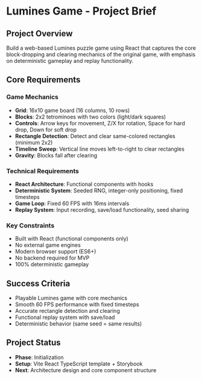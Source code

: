 # Lumines Game - Project Brief

## Project Overview

Build a web-based Lumines puzzle game using React that captures the core block-dropping and clearing mechanics of the original game, with emphasis on deterministic gameplay and replay functionality.

## Core Requirements

### Game Mechanics

- **Grid**: 16x10 game board (16 columns, 10 rows)
- **Blocks**: 2x2 tetrominoes with two colors (light/dark squares)
- **Controls**: Arrow keys for movement, Z/X for rotation, Space for hard drop, Down for soft drop
- **Rectangle Detection**: Detect and clear same-colored rectangles (minimum 2x2)
- **Timeline Sweep**: Vertical line moves left-to-right to clear rectangles
- **Gravity**: Blocks fall after clearing

### Technical Requirements

- **React Architecture**: Functional components with hooks
- **Deterministic System**: Seeded RNG, integer-only positioning, fixed timesteps
- **Game Loop**: Fixed 60 FPS with 16ms intervals
- **Replay System**: Input recording, save/load functionality, seed sharing

### Key Constraints

- Built with React (functional components only)
- No external game engines
- Modern browser support (ES6+)
- No backend required for MVP
- 100% deterministic gameplay

## Success Criteria

- Playable Lumines game with core mechanics
- Smooth 60 FPS performance with fixed timesteps
- Accurate rectangle detection and clearing
- Functional replay system with save/load
- Deterministic behavior (same seed = same results)

## Project Status

- **Phase**: Initialization
- **Setup**: Vite React TypeScript template + Storybook
- **Next**: Architecture design and core component structure
